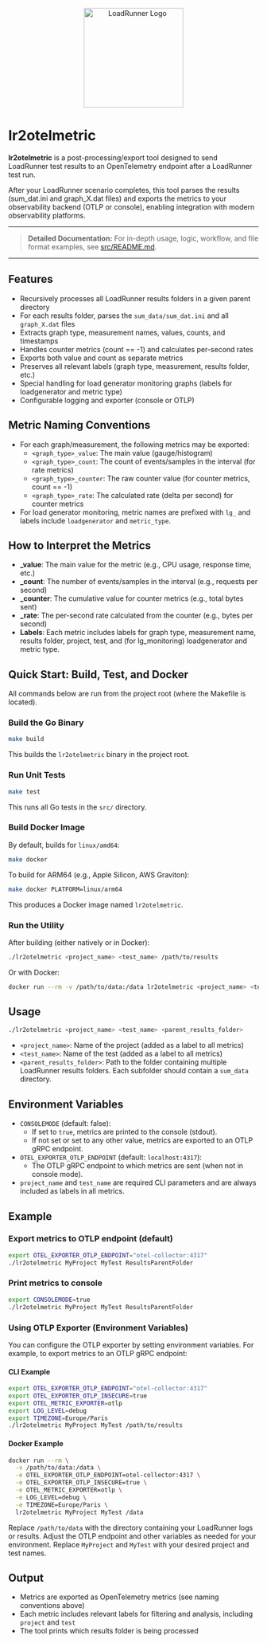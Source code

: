 <!-- LoadRunner Logo -->
<p align="center">
  <a href="https://en.wikipedia.org/wiki/File:HPE_LoadRunner_logo.png">
    <img src="https://upload.wikimedia.org/wikipedia/en/6/61/HPE_LoadRunner_logo.png" alt="LoadRunner Logo" width="200"/>
  </a>
</p>

# lr2otelmetric

**lr2otelmetric** is a post-processing/export tool designed to send LoadRunner test results to an OpenTelemetry endpoint after a LoadRunner test run.

After your LoadRunner scenario completes, this tool parses the results (sum_dat.ini and graph_X.dat files) and exports the metrics to your observability backend (OTLP or console), enabling integration with modern observability platforms.

---

> **Detailed Documentation:**
> For in-depth usage, logic, workflow, and file format examples, see [src/README.md](src/README.md).

---

## Features
- Recursively processes all LoadRunner results folders in a given parent directory
- For each results folder, parses the `sum_data/sum_dat.ini` and all `graph_X.dat` files
- Extracts graph type, measurement names, values, counts, and timestamps
- Handles counter metrics (count == -1) and calculates per-second rates
- Exports both value and count as separate metrics
- Preserves all relevant labels (graph type, measurement, results folder, etc.)
- Special handling for load generator monitoring graphs (labels for loadgenerator and metric type)
- Configurable logging and exporter (console or OTLP)

## Metric Naming Conventions
- For each graph/measurement, the following metrics may be exported:
  - `<graph_type>_value`: The main value (gauge/histogram)
  - `<graph_type>_count`: The count of events/samples in the interval (for rate metrics)
  - `<graph_type>_counter`: The raw counter value (for counter metrics, count == -1)
  - `<graph_type>_rate`: The calculated rate (delta per second) for counter metrics
- For load generator monitoring, metric names are prefixed with `lg_` and labels include `loadgenerator` and `metric_type`.

## How to Interpret the Metrics
- **_value**: The main value for the metric (e.g., CPU usage, response time, etc.)
- **_count**: The number of events/samples in the interval (e.g., requests per second)
- **_counter**: The cumulative value for counter metrics (e.g., total bytes sent)
- **_rate**: The per-second rate calculated from the counter (e.g., bytes per second)
- **Labels**: Each metric includes labels for graph type, measurement name, results folder, project, test, and (for lg_monitoring) loadgenerator and metric type.

## Quick Start: Build, Test, and Docker

All commands below are run from the project root (where the Makefile is located).

### Build the Go Binary

```sh
make build
```
This builds the `lr2otelmetric` binary in the project root.

### Run Unit Tests

```sh
make test
```
This runs all Go tests in the `src/` directory.

### Build Docker Image

By default, builds for `linux/amd64`:
```sh
make docker
```

To build for ARM64 (e.g., Apple Silicon, AWS Graviton):
```sh
make docker PLATFORM=linux/arm64
```

This produces a Docker image named `lr2otelmetric`.

### Run the Utility

After building (either natively or in Docker):

```sh
./lr2otelmetric <project_name> <test_name> /path/to/results
```

Or with Docker:
```sh
docker run --rm -v /path/to/data:/data lr2otelmetric <project_name> <test_name> /data
```

## Usage

```sh
./lr2otelmetric <project_name> <test_name> <parent_results_folder>
```
- `<project_name>`: Name of the project (added as a label to all metrics)
- `<test_name>`: Name of the test (added as a label to all metrics)
- `<parent_results_folder>`: Path to the folder containing multiple LoadRunner results folders. Each subfolder should contain a `sum_data` directory.

## Environment Variables

- `CONSOLEMODE` (default: false):
  - If set to `true`, metrics are printed to the console (stdout).
  - If not set or set to any other value, metrics are exported to an OTLP gRPC endpoint.
- `OTEL_EXPORTER_OTLP_ENDPOINT` (default: `localhost:4317`):
  - The OTLP gRPC endpoint to which metrics are sent (when not in console mode).
- `project_name` and `test_name` are required CLI parameters and are always included as labels in all metrics.

## Example

### Export metrics to OTLP endpoint (default)
```sh
export OTEL_EXPORTER_OTLP_ENDPOINT="otel-collector:4317"
./lr2otelmetric MyProject MyTest ResultsParentFolder
```

### Print metrics to console
```sh
export CONSOLEMODE=true
./lr2otelmetric MyProject MyTest ResultsParentFolder
```

### Using OTLP Exporter (Environment Variables)

You can configure the OTLP exporter by setting environment variables. For example, to export metrics to an OTLP gRPC endpoint:

#### CLI Example

```sh
export OTEL_EXPORTER_OTLP_ENDPOINT="otel-collector:4317"
export OTEL_EXPORTER_OTLP_INSECURE=true
export OTEL_METRIC_EXPORTER=otlp
export LOG_LEVEL=debug
export TIMEZONE=Europe/Paris
./lr2otelmetric MyProject MyTest /path/to/results
```

#### Docker Example

```sh
docker run --rm \
  -v /path/to/data:/data \
  -e OTEL_EXPORTER_OTLP_ENDPOINT=otel-collector:4317 \
  -e OTEL_EXPORTER_OTLP_INSECURE=true \
  -e OTEL_METRIC_EXPORTER=otlp \
  -e LOG_LEVEL=debug \
  -e TIMEZONE=Europe/Paris \
  lr2otelmetric MyProject MyTest /data
```

Replace `/path/to/data` with the directory containing your LoadRunner logs or results. Adjust the OTLP endpoint and other variables as needed for your environment. Replace `MyProject` and `MyTest` with your desired project and test names.

## Output
- Metrics are exported as OpenTelemetry metrics (see naming conventions above)
- Each metric includes relevant labels for filtering and analysis, including `project` and `test`
- The tool prints which results folder is being processed

